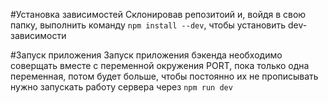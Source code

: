 #Установка зависимостей
Склонировав репозитоий и, войдя в свою папку, выполнить команду `npm install --dev`,
чтобы установить dev-зависимости

#Запуск приложения
Запуск приложения бэкенда необходимо соверщать вместе с переменной окружения PORT,
пока только одна переменная, потом будет больше, чтобы постоянно их не прописывать
нужно запускать работу сервера через `npm run dev`
